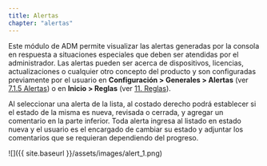 ```yaml
---
title: Alertas
chapter: "alertas"
---
```


Este módulo de ADM permite visualizar las alertas generadas por la consola en respuesta a situaciones especiales que deben ser atendidas por el administrador. Las alertas pueden ser acerca de dispositivos, licencias, actualizaciones o cualquier otro concepto del producto y son configuradas previamente por el usuario en **Configuración &gt; Generales &gt; Alertas** (ver [7.1.5 Alertas](#alertas)) o en **Inicio &gt; Reglas** (ver [11\. Reglas](reglas.md)).

Al seleccionar una alerta de la lista, al costado derecho podrá establecer si el estado de la misma es nueva, revisada o cerrada, y agregar un comentario en la parte inferior. Toda alerta ingresa al listado en estado nueva y el usuario es el encargado de cambiar su estado y adjuntar los comentarios que se requieran dependiendo del progreso.

![]({{ site.baseurl }}/assets/images/alert_1.png)
